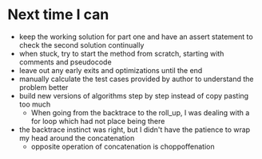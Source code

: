 # Next time I can

- keep the working solution for part one and have an assert statement to check the second solution continually
- when stuck, try to start the method from scratch, starting with comments and pseudocode
- leave out any early exits and optimizations until the end
- manually calculate the test cases provided by author to understand the problem better
- build new versions of algorithms step by step instead of copy pasting too much
  - When going from the backtrace to the roll_up, I was dealing with a for loop which had not place being there
- the backtrace instinct was right, but I didn't have the patience to wrap my head around the concatenation
  - opposite operation of concatenation is choppoffenation
